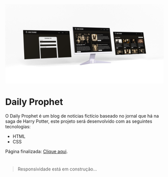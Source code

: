 <div align="center"> 
<img src="./imagens/mockup.png" alt="mockup das telas desenvolvidas no Figma">
</div>

# Daily Prophet

O Daily Prophet é um blog de notícias fictício baseado no jornal que há na saga de Harry Potter, este projeto será desenvolvido com as seguintes tecnologias:
* HTML
* CSS

Página finalizada: [Clique aqui](https://portelagu.github.io/DailyProphet/).

#
>Responsividade está em construção...